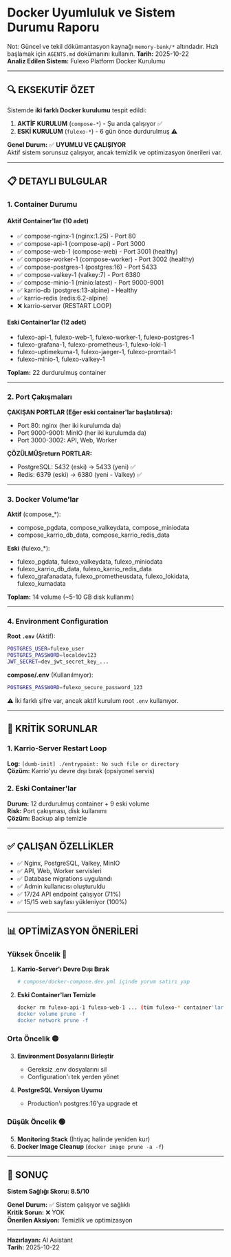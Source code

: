 # Docker Uyumluluk ve Sistem Durumu Raporu

Not: Güncel ve tekil dökümantasyon kaynağı `memory-bank/*` altındadır. Hızlı başlamak için `AGENTS.md` dokümanını kullanın.
**Tarih:** 2025-10-22  
**Analiz Edilen Sistem:** Fulexo Platform Docker Kurulumu

---

## 🔍 EKSEKUTİF ÖZET

Sistemde **iki farklı Docker kurulumu** tespit edildi:

1. **AKTİF KURULUM** (`compose-*`) - Şu anda çalışıyor ✅
2. **ESKİ KURULUM** (`fulexo-*`) - 6 gün önce durdurulmuş ⚠️

**Genel Durum:** ✅ **UYUMLU VE ÇALIŞIYOR**  
Aktif sistem sorunsuz çalışıyor, ancak temizlik ve optimizasyon önerileri var.

---

## 📋 DETAYLI BULGULAR

### 1. Container Durumu

#### Aktif Container'lar (10 adet)
- ✅ compose-nginx-1 (nginx:1.25) - Port 80
- ✅ compose-api-1 (compose-api) - Port 3000
- ✅ compose-web-1 (compose-web) - Port 3001 (healthy)
- ✅ compose-worker-1 (compose-worker) - Port 3002 (healthy)
- ✅ compose-postgres-1 (postgres:16) - Port 5433
- ✅ compose-valkey-1 (valkey:7) - Port 6380
- ✅ compose-minio-1 (minio:latest) - Port 9000-9001
- ✅ karrio-db (postgres:13-alpine) - Healthy
- ✅ karrio-redis (redis:6.2-alpine)
- ❌ karrio-server (RESTART LOOP)

#### Eski Container'lar (12 adet)
- fulexo-api-1, fulexo-web-1, fulexo-worker-1, fulexo-postgres-1
- fulexo-grafana-1, fulexo-prometheus-1, fulexo-loki-1
- fulexo-uptimekuma-1, fulexo-jaeger-1, fulexo-promtail-1
- fulexo-minio-1, fulexo-valkey-1

**Toplam:** 22 durdurulmuş container

---

### 2. Port Çakışmaları

**ÇAKIŞAN PORTLAR (Eğer eski container'lar başlatılırsa):**
- Port 80: nginx (her iki kurulumda da)
- Port 9000-9001: MinIO (her iki kurulumda da)
- Port 3000-3002: API, Web, Worker

**ÇÖZÜLMÜŞreturn PORTLAR:**
- PostgreSQL: 5432 (eski) -> 5433 (yeni) ✅
- Redis: 6379 (eski) -> 6380 (yeni - Valkey) ✅

---

### 3. Docker Volume'lar

**Aktif** (compose_*):
- compose_pgdata, compose_valkeydata, compose_miniodata
- compose_karrio_db_data, compose_karrio_redis_data

**Eski** (fulexo_*):
- fulexo_pgdata, fulexo_valkeydata, fulexo_miniodata
- fulexo_karrio_db_data, fulexo_karrio_redis_data
- fulexo_grafanadata, fulexo_prometheusdata, fulexo_lokidata, fulexo_kumadata

**Toplam:** 14 volume (~5-10 GB disk kullanımı)

---

### 4. Environment Configuration

**Root `.env`** (Aktif):
```bash
POSTGRES_USER=fulexo_user
POSTGRES_PASSWORD=localdev123
JWT_SECRET=dev_jwt_secret_key_...
```

**compose/.env** (Kullanılmıyor):
```bash
POSTGRES_PASSWORD=fulexo_secure_password_123
```

⚠️ İki farklı şifre var, ancak aktif kurulum root `.env` kullanıyor.

---

## 🔴 KRİTİK SORUNLAR

### 1. Karrio-Server Restart Loop
**Log:** `[dumb-init] ./entrypoint: No such file or directory`  
**Çözüm:** Karrio'yu devre dışı bırak (opsiyonel servis)

### 2. Eski Container'lar
**Durum:** 12 durdurulmuş container + 9 eski volume  
**Risk:** Port çakışması, disk kullanımı  
**Çözüm:** Backup alıp temizle

---

## ✅ ÇALIŞAN ÖZELLİKLER

- ✅ Nginx, PostgreSQL, Valkey, MinIO
- ✅ API, Web, Worker servisleri
- ✅ Database migrations uygulandı
- ✅ Admin kullanıcısı oluşturuldu
- ✅ 17/24 API endpoint çalışıyor (71%)
- ✅ 15/15 web sayfası yükleniyor (100%)

---

## 📊 OPTİMİZASYON ÖNERİLERİ

### Yüksek Öncelik 🔴

1. **Karrio-Server'ı Devre Dışı Bırak**
   ```yaml
   # compose/docker-compose.dev.yml içinde yorum satırı yap
   ```

2. **Eski Container'ları Temizle**
   ```bash
   docker rm fulexo-api-1 fulexo-web-1 ... (tüm fulexo-* container'lar)
   docker volume prune -f
   docker network prune -f
   ```

### Orta Öncelik 🟡

3. **Environment Dosyalarını Birleştir**
   - Gereksiz .env dosyalarını sil
   - Configuration'ı tek yerden yönet

4. **PostgreSQL Versiyon Uyumu**
   - Production'ı postgres:16'ya upgrade et

### Düşük Öncelik 🟢

5. **Monitoring Stack** (İhtiyaç halinde yeniden kur)
6. **Docker Image Cleanup** (`docker image prune -a -f`)

---

## 🎯 SONUÇ

**Sistem Sağlığı Skoru: 8.5/10**

**Genel Durum:** ✅ Sistem çalışıyor ve sağlıklı  
**Kritik Sorun:** ❌ YOK  
**Önerilen Aksiyon:** Temizlik ve optimizasyon

---

**Hazırlayan:** AI Asistant  
**Tarih:** 2025-10-22

